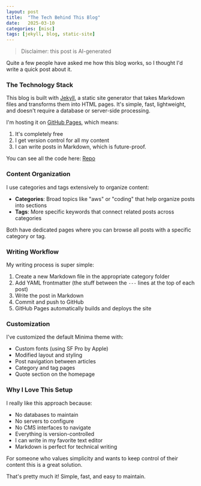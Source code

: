 ```yaml
---
layout: post
title:  "The Tech Behind This Blog"
date:   2025-03-10
categories: [misc]
tags: [jekyll, blog, static-site]
---
```


> Disclaimer: this post is AI-generated

Quite a few people have asked me how this blog works, so I thought I'd write a quick post about it.

### The Technology Stack

This blog is built with [Jekyll](https://jekyllrb.com/), a static site generator that takes Markdown files and transforms them into HTML pages. It's simple, fast, lightweight, and doesn't require a database or server-side processing.

I'm hosting it on [GitHub Pages](https://pages.github.com/), which means:
1. It's completely free
2. I get version control for all my content
3. I can write posts in Markdown, which is future-proof.

You can see all the code here: [Repo](https://github.com/thetombrider/blog.thetombrider.xyz)

### Content Organization

I use categories and tags extensively to organize content:

- **Categories**: Broad topics like "aws" or "coding" that help organize posts into sections
- **Tags**: More specific keywords that connect related posts across categories

Both have dedicated pages where you can browse all posts with a specific category or tag.

### Writing Workflow

My writing process is super simple:

1. Create a new Markdown file in the appropriate category folder
2. Add YAML frontmatter (the stuff between the `---` lines at the top of each post)
3. Write the post in Markdown
4. Commit and push to GitHub
5. GitHub Pages automatically builds and deploys the site

### Customization

I've customized the default Minima theme with:
- Custom fonts (using SF Pro by Apple)
- Modified layout and styling
- Post navigation between articles
- Category and tag pages
- Quote section on the homepage

### Why I Love This Setup

I really like this approach because:
- No databases to maintain
- No servers to configure
- No CMS interfaces to navigate
- Everything is version-controlled
- I can write in my favorite text editor
- Markdown is perfect for technical writing

For someone who values simplicity and wants to keep control of their content this is a great solution.

That's pretty much it! Simple, fast, and easy to maintain.

